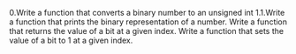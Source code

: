 0.Write a function that converts a binary number to an unsigned int
1.1.Write a function that prints the binary representation of a number.
Write a function that returns the value of a bit at a given index.
 Write a function that sets the value of a bit to 1 at a given index.
